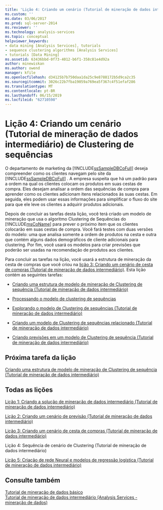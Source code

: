 ```yaml
---
title: 'Lição 4: Criando um cenário (Tutorial de mineração de dados intermediário) de Clustering de sequências | Microsoft Docs'
ms.custom: ''
ms.date: 03/06/2017
ms.prod: sql-server-2014
ms.reviewer: ''
ms.technology: analysis-services
ms.topic: conceptual
helpviewer_keywords:
- data mining [Analysis Services], tutorials
- sequence clustering algorithms [Analysis Services]
- tutorials [Data Mining]
ms.assetid: 63436bbd-0f73-4012-b6f1-358c81e4d92a
author: minewiskan
ms.author: owend
manager: kfile
ms.openlocfilehash: d34125b7b750daa1da25c9e8788172b5d9ca2c35
ms.sourcegitcommit: 3026c22b7fba19059a769ea5f367c4f51efaf286
ms.translationtype: MT
ms.contentlocale: pt-BR
ms.lasthandoff: 06/15/2019
ms.locfileid: "62710598"
---
```

# <a name="lesson-4-building-a-sequence-clustering-scenario-intermediate-data-mining-tutorial"></a>Lição 4: Criando um cenário (Tutorial de mineração de dados intermediário) de Clustering de sequências
  O departamento de marketing da [!INCLUDE[ssSampleDBCoFull](../includes/sssampledbcofull-md.md)] deseja compreender como os clientes navegam pelo site da [!INCLUDE[ssSampleDBCoFull](../includes/sssampledbcofull-md.md)] . A empresa suspeita que há um padrão para a ordem na qual os clientes colocam os produtos em suas cestas de compra. Eles desejam analisar a ordem das sequências de compra para aprender como os clientes adicionam itens relacionados às suas cestas. Em seguida, eles podem usar essas informações para simplificar o fluxo do site para que ele leve os clientes a adquirir produtos adicionais.  
  
 Depois de concluir as tarefas desta lição, você terá criado um modelo de mineração que usa o algoritmo Clustering de Sequências do [!INCLUDE[msCoName](../includes/msconame-md.md)] para prever o próximo item que os clientes colocarão em suas cestas de compra. Você fará testes com duas versões do modelo: uma que analisa somente a ordem de produtos na cesta e outra que contém alguns dados demográficos de cliente adicionais para clustering. Por fim, você usará os modelos para criar previsões que poderão ser usadas na recomendação de produtos aos clientes.  
  
 Para concluir as tarefas na lição, você usará a estrutura de mineração da cesta de compras que você criou na [lição 3: Criando um cenário de cesta de compras &#40;Tutorial de mineração de dados intermediário&#41;](../../2014/tutorials/lesson-3-building-a-market-basket-scenario-intermediate-data-mining-tutorial.md). Esta lição contém as seguintes tarefas:  
  
-   [Criando uma estrutura de modelo de mineração de Clustering de sequência &#40;Tutorial de mineração de dados intermediário&#41;](../../2014/tutorials/create-sequence-clustering-mining-model-intermediate-data-mining.md)  
  
-   [Processando o modelo de clustering de sequências](../../2014/tutorials/processing-the-sequence-clustering-model.md)  
  
-   [Explorando o modelo de Clustering de sequências &#40;Tutorial de mineração de dados intermediário&#41;](../../2014/tutorials/exploring-the-sequence-clustering-model-intermediate-data-mining-tutorial.md)  
  
-   [Criando um modelo de Clustering de sequências relacionado &#40;Tutorial de mineração de dados intermediário&#41;](../../2014/tutorials/creating-a-related-sequence-clustering-model-intermediate-data-mining-tutorial.md)  
  
-   [Criando previsões em um modelo de Clustering de sequência &#40;Tutorial de mineração de dados intermediário&#41;](../../2014/tutorials/create-predictions-on-model-intermediate-data-mining-tutorial.md)  
  
## <a name="next-task-in-lesson"></a>Próxima tarefa da lição  
 [Criando uma estrutura de modelo de mineração de Clustering de sequência &#40;Tutorial de mineração de dados intermediário&#41;](../../2014/tutorials/create-sequence-clustering-mining-model-intermediate-data-mining.md)  
  
## <a name="all-lessons"></a>Todas as lições  
 [Lição 1: Criando a solução de mineração de dados intermediário &#40;Tutorial de mineração de dados intermediário&#41;](../../2014/tutorials/lesson-1-create-solution-intermediate-data-mining-tutorial.md)  
  
 [Lição 2: Criando um cenário de previsão &#40;Tutorial de mineração de dados intermediário&#41;](../../2014/tutorials/lesson-2-building-a-forecasting-scenario-intermediate-data-mining-tutorial.md)  
  
 [Lição 3: Criando um cenário de cesta de compras &#40;Tutorial de mineração de dados intermediário&#41;](../../2014/tutorials/lesson-3-building-a-market-basket-scenario-intermediate-data-mining-tutorial.md)  
  
 Lição 4: Sequência de cenário de Clustering (Tutorial de mineração de dados intermediário)  
  
 [Lição 5: Criação de rede Neural e modelos de regressão logística &#40;Tutorial de mineração de dados intermediário&#41;](../../2014/tutorials/lesson-5-build-models-intermediate-data-mining-tutorial.md)  
  
## <a name="see-also"></a>Consulte também  
 [Tutorial de mineração de dados básico](../../2014/tutorials/basic-data-mining-tutorial.md)   
 [Tutorial de mineração de dados intermediário &#40;Analysis Services - mineração de dados&#41;](../../2014/tutorials/intermediate-data-mining-tutorial-analysis-services-data-mining.md)  
  
  
